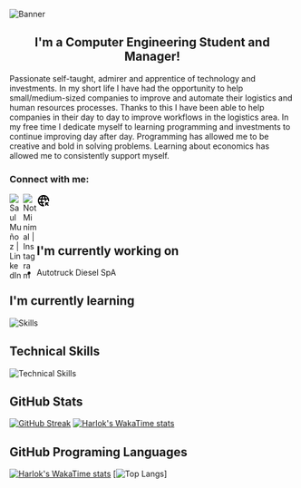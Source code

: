 ![Banner](https://user-images.githubusercontent.com/58341096/216873924-80924087-fa7d-40f4-b387-8cedecdf56d2.gif)

<h2 align="center">
I'm a Computer Engineering Student and Manager!
</h2> 

Passionate self-taught, admirer and apprentice of technology and investments. In my short life I have had the opportunity to help small/medium-sized companies to improve and automate their logistics and human resources processes. Thanks to this I have been able to help companies in their day to day to improve workflows in the logistics area.
In my free time I dedicate myself to learning programming and investments to continue improving day after day. Programming has allowed me to be creative and bold in solving problems.
Learning about economics has allowed me to consistently support myself.

### Connect with me:

<a href="https://www.linkedin.com/in/saul-munoz/"><img align="left" src="https://raw.githubusercontent.com/yushi1007/yushi1007/main/images/linkedin.svg" alt="Saul Muñoz | LinkedIn" width="24px"/></a>
<a href="https://www.instagram.com/nottminimal/"><img align="left" src="https://raw.githubusercontent.com/yushi1007/yushi1007/main/images/instagram.svg" alt="Not Minimal | Instagram" width="24px"/></a>
<a href="https://nottminimal.com/"><img aling="left" src="https://github.com/Not-Minimal/Computer-Science/blob/main/TopSecret/portfolioweb.svg" alt="Saul Muñoz | Portfolio" width="24px"/></a>

</br>

## I'm currently working on

- Autotruck Diesel SpA
  
## I'm currently learning
![Skills](https://user-images.githubusercontent.com/58341096/216751303-c75758e5-88b7-43ee-8f32-c536b06f2f2d.png)

## Technical Skills
![Technical Skills](https://user-images.githubusercontent.com/58341096/216865851-7b47eace-3107-4ba1-8cd2-6f3bc550ebc9.png)

## GitHub Stats 
[![GitHub Streak](https://github-readme-streak-stats.herokuapp.com?user=Not-Minimal&theme=whatsapp-dark2&hide_border=true&border_radius=20&date_format=j%20M%5B%20Y%5D&card_width=500)](https://git.io/streak-stats)
[![Harlok's WakaTime stats](https://github-readme-stats.vercel.app/api/wakatime?username=NotMinimal)](https://github.com/anuraghazra/github-readme-stats)
## GitHub Programing Languages 
[![Harlok's WakaTime stats](https://github-readme-stats.vercel.app/api/wakatime?username=NotMinimal)](https://github.com/anuraghazra/github-readme-stats)
[![Top Langs](https://github-readme-stats.vercel.app/api/top-langs/?username=Not-Minimal)]

